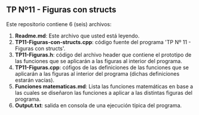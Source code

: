 
## TP Nº11 - Figuras con structs

Este repositorio contiene 6 (seis) archivos:

1. **Readme.md**: Este archivo que usted está leyendo.
2. **TP11-Figuras-con-structs.cpp**: código fuente del programa 'TP Nº 11 - Figuras con structs'.
3. **TP11-Figuras.h**: código del archivo header que contiene el prototipo de las funciones que se aplicarán a las figuras al interior del programa.
4. **TP11-Figuras.cpp**: cófigos de las definiciones de las funciones que se aplicarán a las figuras al interior del programa (dichas definiciones estarán vacías).
5. **Funciones matematicas.md**: Lista las funciones matemáticas en base a las cuales se diseñaron las funciones a aplicar a las distintas figuras del programa.
6. **Output.txt**: salida en consola de una ejecución típica del programa.
